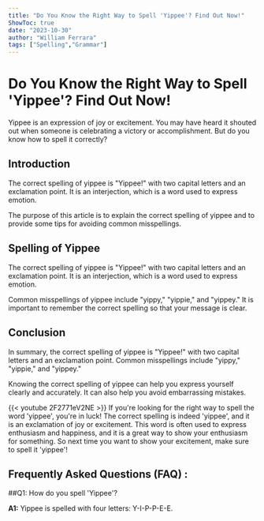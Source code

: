 ```yaml
---
title: "Do You Know the Right Way to Spell 'Yippee'? Find Out Now!"
ShowToc: true 
date: "2023-10-30"
author: "William Ferrara" 
tags: ["Spelling","Grammar"]
---
```

# Do You Know the Right Way to Spell 'Yippee'? Find Out Now!

Yippee is an expression of joy or excitement. You may have heard it shouted out when someone is celebrating a victory or accomplishment. But do you know how to spell it correctly? 

## Introduction

The correct spelling of yippee is "Yippee!" with two capital letters and an exclamation point. It is an interjection, which is a word used to express emotion.

The purpose of this article is to explain the correct spelling of yippee and to provide some tips for avoiding common misspellings.

## Spelling of Yippee

The correct spelling of yippee is "Yippee!" with two capital letters and an exclamation point. It is an interjection, which is a word used to express emotion. 

Common misspellings of yippee include "yippy," "yippie," and "yippey." It is important to remember the correct spelling so that your message is clear.

## Conclusion

In summary, the correct spelling of yippee is "Yippee!" with two capital letters and an exclamation point. Common misspellings include "yippy," "yippie," and "yippey." 

Knowing the correct spelling of yippee can help you express yourself clearly and accurately. It can also help you avoid embarrassing mistakes.

{{< youtube 2F2771eV2NE >}} 
If you're looking for the right way to spell the word 'yippee', you're in luck! The correct spelling is indeed 'yippee', and it is an exclamation of joy or excitement. This word is often used to express enthusiasm and happiness, and it is a great way to show your enthusiasm for something. So next time you want to show your excitement, make sure to spell it 'yippee'!

## Frequently Asked Questions (FAQ) :
##Q1: How do you spell 'Yippee'?

**A1:** Yippee is spelled with four letters: Y-I-P-P-E-E.





